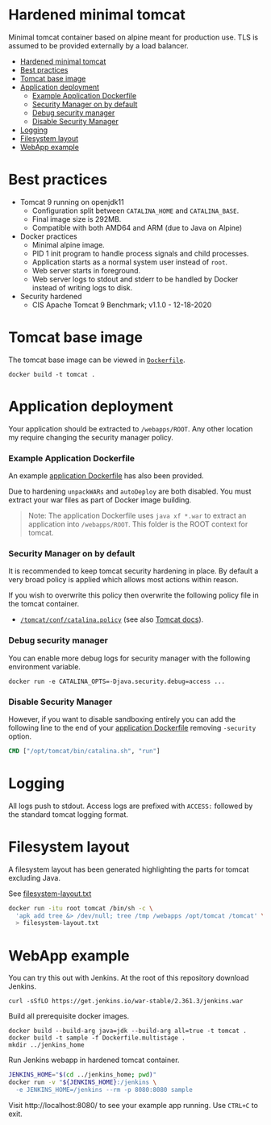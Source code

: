 # Hardened minimal tomcat

Minimal tomcat container based on alpine meant for production use.  TLS is
assumed to be provided externally by a load balancer.

- [Hardened minimal tomcat](#hardened-minimal-tomcat)
- [Best practices](#best-practices)
- [Tomcat base image](#tomcat-base-image)
- [Application deployment](#application-deployment)
  - [Example Application Dockerfile](#example-application-dockerfile)
  - [Security Manager on by default](#security-manager-on-by-default)
  - [Debug security manager](#debug-security-manager)
  - [Disable Security Manager](#disable-security-manager)
- [Logging](#logging)
- [Filesystem layout](#filesystem-layout)
- [WebApp example](#webapp-example)

# Best practices

- Tomcat 9 running on openjdk11
  - Configuration split between `CATALINA_HOME` and `CATALINA_BASE`.
  - Final image size is 292MB.
  - Compatible with both AMD64 and ARM (due to Java on Alpine)
- Docker practices
  - Minimal alpine image.
  - PID 1 init program to handle process signals and child processes.
  - Application starts as a normal system user instead of `root`.
  - Web server starts in foreground.
  - Web server logs to stdout and stderr to be handled by Docker instead of
    writing logs to disk.
- Security hardened
  - CIS Apache Tomcat 9 Benchmark; v1.1.0 - 12-18-2020

# Tomcat base image

The tomcat base image can be viewed in [`Dockerfile`](Dockerfile).

    docker build -t tomcat .

# Application deployment

Your application should be extracted to `/webapps/ROOT`.  Any other location my
require changing the security manager policy.

### Example Application Dockerfile

An example [application Dockerfile](Dockerfile.multistage) has also been
provided.

Due to hardening `unpackWARs` and `autoDeploy` are both disabled.  You must
extract your war files as part of Docker image building.

> Note: The application Dockerfile uses `java xf *.war` to extract an
> application into `/webapps/ROOT`.  This folder is the ROOT context for tomcat.

### Security Manager on by default

It is recommended to keep tomcat security hardening in place.  By default a very
broad policy is applied which allows most actions within reason.

If you wish to overwrite this policy then overwrite the following policy file in
the tomcat container.

* [`/tomcat/conf/catalina.policy`](tomcat-base/conf/catalina.policy) (see also [Tomcat
docs][tomcat-security]).

### Debug security manager

You can enable more debug logs for security manager with the following
environment variable.

    docker run -e CATALINA_OPTS=-Djava.security.debug=access ...

### Disable Security Manager

However, if you want to disable sandboxing entirely
you can add the following line to the end of your [application
Dockerfile](Dockerfile.multistage) removing `-security` option.

```dockerfile
CMD ["/opt/tomcat/bin/catalina.sh", "run"]
```

# Logging

All logs push to stdout.  Access logs are prefixed with `ACCESS:` followed by
the standard tomcat logging format.

# Filesystem layout

A filesystem layout has been generated highlighting the parts for tomcat
excluding Java.

See [filesystem-layout.txt](filesystem-layout.txt)

```bash
docker run -itu root tomcat /bin/sh -c \
  'apk add tree &> /dev/null; tree /tmp /webapps /opt/tomcat /tomcat' \
  > filesystem-layout.txt
```

# WebApp example

You can try this out with Jenkins.  At the root of this repository download
Jenkins.

    curl -sSfLO https://get.jenkins.io/war-stable/2.361.3/jenkins.war

Build all prerequisite docker images.

    docker build --build-arg java=jdk --build-arg all=true -t tomcat .
    docker build -t sample -f Dockerfile.multistage .
    mkdir ../jenkins_home

Run Jenkins webapp in hardened tomcat container.

```bash
JENKINS_HOME="$(cd ../jenkins_home; pwd)"
docker run -v "${JENKINS_HOME}:/jenkins \
  -e JENKINS_HOME=/jenkins --rm -p 8080:8080 sample
```

Visit http://localhost:8080/ to see your example app running.  Use `CTRL+C` to
exit.

[tomcat-security]: https://tomcat.apache.org/tomcat-9.0-doc/security-manager-howto.html
